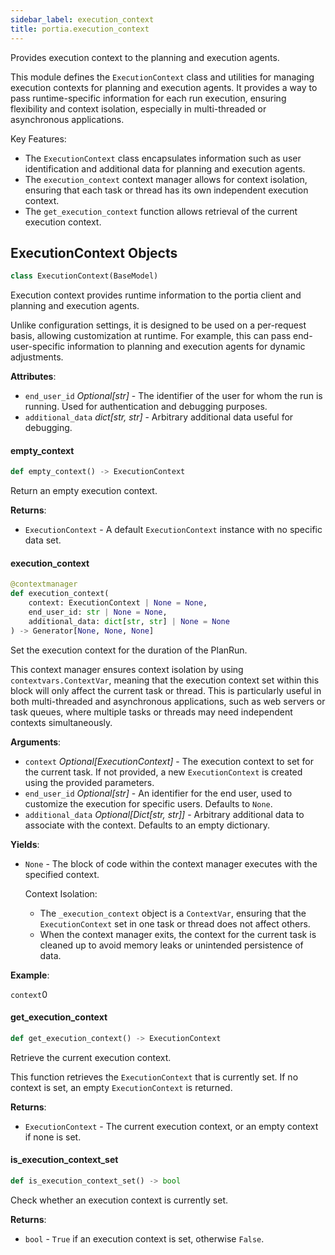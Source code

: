 ```yaml
---
sidebar_label: execution_context
title: portia.execution_context
---
```


Provides execution context to the planning and execution agents.

This module defines the `ExecutionContext` class and utilities for managing execution
contexts for planning and execution agents. It provides a way to pass runtime-specific information
for each run execution, ensuring flexibility and context isolation, especially in
multi-threaded or asynchronous applications.

Key Features:
- The `ExecutionContext` class encapsulates information such as user identification
  and additional data for planning and execution agents.
- The `execution_context` context manager allows for context isolation, ensuring
  that each task or thread has its own independent execution context.
- The `get_execution_context` function allows retrieval of the current execution context.

## ExecutionContext Objects

```python
class ExecutionContext(BaseModel)
```

Execution context provides runtime information to the portia client and planning and execution agents.

Unlike configuration settings, it is designed to be used on a per-request basis,
allowing customization at runtime. For example, this can pass end-user-specific
information to planning and execution agents for dynamic adjustments.

**Attributes**:

- `end_user_id` _Optional[str]_ - The identifier of the user for whom the run is running.
  Used for authentication and debugging purposes.
- `additional_data` _dict[str, str]_ - Arbitrary additional data useful for debugging.

#### empty\_context

```python
def empty_context() -> ExecutionContext
```

Return an empty execution context.

**Returns**:

- `ExecutionContext` - A default `ExecutionContext` instance with no specific data set.

#### execution\_context

```python
@contextmanager
def execution_context(
    context: ExecutionContext | None = None,
    end_user_id: str | None = None,
    additional_data: dict[str, str] | None = None
) -> Generator[None, None, None]
```

Set the execution context for the duration of the PlanRun.

This context manager ensures context isolation by using `contextvars.ContextVar`,
meaning that the execution context set within this block will only affect
the current task or thread. This is particularly useful in both multi-threaded
and asynchronous applications, such as web servers or task queues, where multiple
tasks or threads may need independent contexts simultaneously.

**Arguments**:

- `context` _Optional[ExecutionContext]_ - The execution context to set for the current task.
  If not provided, a new `ExecutionContext` is created using the provided parameters.
- `end_user_id` _Optional[str]_ - An identifier for the end user, used to customize
  the execution for specific users. Defaults to `None`.
- `additional_data` _Optional[Dict[str, str]]_ - Arbitrary additional data to associate
  with the context. Defaults to an empty dictionary.
  

**Yields**:

- `None` - The block of code within the context manager executes with the specified context.
  
  Context Isolation:
  - The `_execution_context` object is a `ContextVar`, ensuring that the `ExecutionContext`
  set in one task or thread does not affect others.
  - When the context manager exits, the context for the current task is cleaned up
  to avoid memory leaks or unintended persistence of data.
  

**Example**:

`context`0

#### get\_execution\_context

```python
def get_execution_context() -> ExecutionContext
```

Retrieve the current execution context.

This function retrieves the `ExecutionContext` that is currently set. If no context
is set, an empty `ExecutionContext` is returned.

**Returns**:

- `ExecutionContext` - The current execution context, or an empty context if none is set.

#### is\_execution\_context\_set

```python
def is_execution_context_set() -> bool
```

Check whether an execution context is currently set.

**Returns**:

- `bool` - `True` if an execution context is set, otherwise `False`.

